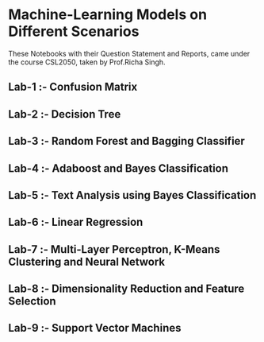 # Machine-Learning Models on Different Scenarios

These Notebooks with their Question Statement and Reports, came under the course CSL2050, taken by Prof.Richa Singh.

## Lab-1 :- Confusion Matrix

## Lab-2 :- Decision Tree

## Lab-3 :- Random Forest and Bagging Classifier

## Lab-4 :- Adaboost and Bayes Classification

## Lab-5 :- Text Analysis using Bayes Classification

## Lab-6 :- Linear Regression

## Lab-7 :- Multi-Layer Perceptron, K-Means Clustering and Neural Network

## Lab-8 :- Dimensionality Reduction and Feature Selection

## Lab-9 :- Support Vector Machines
